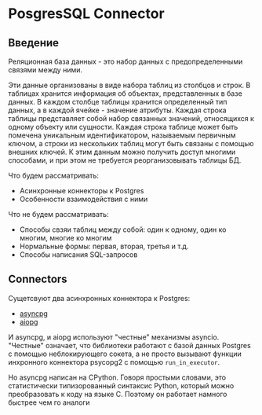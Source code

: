# PosgresSQL Connector

## Введение

Реляционная база данных - это набор данных с предопределенными связями между ними.

Эти данные организованы в виде набора таблиц из столбцов и строк. В таблицах хранится информация об объектах, представленных в базе данных. В каждом столбце таблицы хранится определенный тип данных, а в каждой ячейке - значение атрибуты. Каждая строка таблицы представляет собой набор связанных значений, относящихся к одному объекту или сущности. Каждая строка таблице может быть помечена уникальным идентификатором, называемым первичным ключом, а строки из нескольких таблиц могут быть связаны с помощью внешних ключей. К этим данным можно получить доступ многими способами, и при этом не требуется реорганизовывать таблицы БД.

Что будем рассматривать:

-   Асинхронные коннекторы к Postgres
-   Особенности взаимодействия с ними

Что не будем рассматривать:

-   Способы свзяи таблиц между собой: один к одному, один ко многим, многие ко многим
-   Нормальные формы: первая, вторая, третья и т.д.
-   Способы написания SQL-запросов

## Connectors

Сущетсвуют два асинхронных коннектора к Postgres:

-   [asyncpg](https://github.com/MagicStack/asyncpg)
-   [aiopg](https://github.com/MagicStack/asyncpg)

И asyncpg, и aiopg используют "честные" механизмы asyncio. "Честные" означает, что библиотеки работают с базой данных Postgres с помощью неблокирующего сокета, а не просто вызывают функции инхронного коннектора psycopg2 с помощью `run_in_executor`.

Но asyncpg написан на CPython. Говоря простыми словами, это статистически типизорованный синтаксис Python, который можно преобразовать к коду на языке C. Поэтому он работает намного быстрее чем го аналоги
